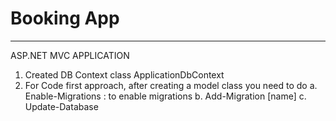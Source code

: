 # Booking App
------------------------
 ASP.NET MVC APPLICATION

 1. Created DB Context class ApplicationDbContext
 2. For Code first approach, after creating a model class you need to do
    a. Enable-Migrations : to enable migrations
    b. Add-Migration [name]
    c. Update-Database
 
